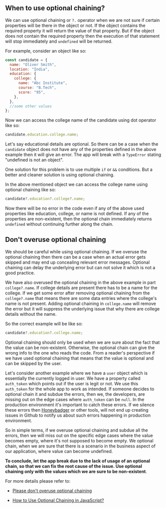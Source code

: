 ## When to use optional chaining?

We can use optional chaining or `?.` operator when we are not sure if certain properties will be there in the object or not. If the object contains the required property it will return the value of that property. But if the object does not contain the required property then the execution of that statement will stop immediately and `undefined` will be returned.

For example, consider an object like so:

```js
const candidate = {
  name: "Oliver Smith",
  location: "India",
  education: {
    college: {
      name: "Abc Institute",
      course: "B.Tech",
      score: "95",
    },
  },
  //some other values
};
```

Now we can access the college name of the candidate using dot operator like so:

```js
candidate.education.college.name;
```

Let's say educational details are optional. So there can be a case when the `candidate` object does not have any of the properties defined in the above example then it will give an error. The app will break with a `TypeError` stating "undefined is not an object".

One solution for this problem is to use multiple `if` or `&&` conditions. But a better and cleaner solution is using optional chaining.

In the above mentioned object we can access the college name using optional chaining like so:

```js
candidate?.education?.college?.name;
```

Now there will be no error in the code even if any of the above used properties like education, college, or name is not defined. If any of the properties are non-existent, then the optional chain immediately returns `undefined` without continuing further along the chain.

## Don't overuse optional chaining

We should be careful while using optional chaining. If we overuse the optional chaining then there can be a case when an actual error gets skipped and may end up concealing relevant error messages. Optional chaining can delay the underlying error but can not solve it which is not a good practice.

We have also overused the optional chaining in the above example in part `college?.name`. If college details are present there has to be a name for the college. If we get some error after removing optional chaining from the `college?.name` that means there are some data entries where the college's name is not present. Adding optional chaining in `college.name` will remove the error but it will suppress the underlying issue that why there are college details without the name.

So the correct example will be like so:

```js
candidate?.education?.college.name;
```

Optional chaining should only be used when we are sure about the fact that the value can be non-existent. Otherwise, the optional chain can give the wrong info to the one who reads the code. From a reader's perspective if we have used optional chaining that means that the value is optional and can be skipped by the user.

Let's consider another example where we have a `user` object which is essentially the currently logged in user. We have a property called `auth_token` which points out if the user is legit or not. We use this `auth_token` for the whole app to work as intended. If someone decides to optional chain it and subdue the errors, then we, the developers, are missing out on the edge cases where `auth_token` can be `null`. In the production environment it's important to catch these errors. If we silence these errors then [Honeybadger](https://www.honeybadger.io/) or other tools, will not end up creating issues in Github to notify us about such errors happening in production environment.

So in simple terms, if we overuse optional chaining and subdue all the errors, then we will miss out on the specific edge cases where the value becomes empty, where it's not supposed to become empty. We optional chain, when we are sure that there is a scenario in the business aspect of our application, where value can become undefined.

**To conclude, let the app break due to the lack of usage of an optional chain, so that we can fix the root cause of the issue. Use optional chaining only with the values which we are sure to be non-existent**.

For more details please refer to:

- [Please don't overuse optional chaining](https://blog.agney.dev/overusing-optional-chaining/)

- [How to Use Optional Chaining in JavaScript?](https://www.freecodecamp.org/news/javascript-optional-chaining/)
